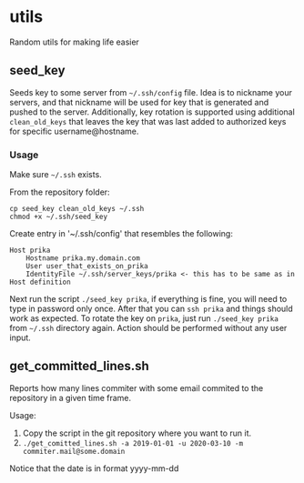 # utils
Random utils for making life easier 

## seed_key

Seeds key to some server from `~/.ssh/config` file. Idea is to nickname your servers, and that nickname will be used for key that is generated and pushed to the server. Additionally, key rotation is supported using additional `clean_old_keys` that leaves the key that was last added to authorized keys for specific username@hostname.

### Usage

Make sure `~/.ssh` exists.

From the repository folder:
```
cp seed_key clean_old_keys ~/.ssh
chmod +x ~/.ssh/seed_key
```

Create entry in '~/.ssh/config' that resembles the following:

```
Host prika
    Hostname prika.my.domain.com 
    User user_that_exists_on_prika
    IdentityFile ~/.ssh/server_keys/prika <- this has to be same as in Host definition
```

Next run the script `./seed_key prika`, if everything is fine, you will need to type in password only once. After that you can `ssh prika` and things should work as expected. To rotate the key on `prika`, just run `./seed_key prika` from `~/.ssh` directory again. Action should be performed without any user input.

## get_committed_lines.sh

Reports how many lines commiter with some email commited to the repository in a given time frame. 

Usage:
1. Copy the script in the git repository where you want to run it.
2. `./get_comitted_lines.sh -a 2019-01-01 -u 2020-03-10 -m commiter.mail@some.domain`


Notice that the date is in format yyyy-mm-dd
